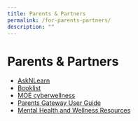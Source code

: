 ```yaml
---
title: Parents & Partners
permalink: /for-parents-partners/
description: ""
---
```

# Parents & Partners
*   <a href="https://lms.asknlearn.com/TKSS/logon_new.aspx?type=parents" target="_blank">AskNLearn</a>
*   [Booklist](/booklist/)
*   <a href="https://beta.moe.gov.sg/programmes/cyber-wellness/" target="_blank">MOE cyberwellness</a>
*   [Parents Gateway User Guide](https://tanjongkatongsec.moe.edu.sg/wp-content/uploads/2017/03/User-Guide-for-Parents-on-Parents-Gateway.pdf)
*   <a href="https://beta.moe.gov.sg/programmes/cyber-wellness/" target="_blank">Mental Health and Wellness Resources</a>